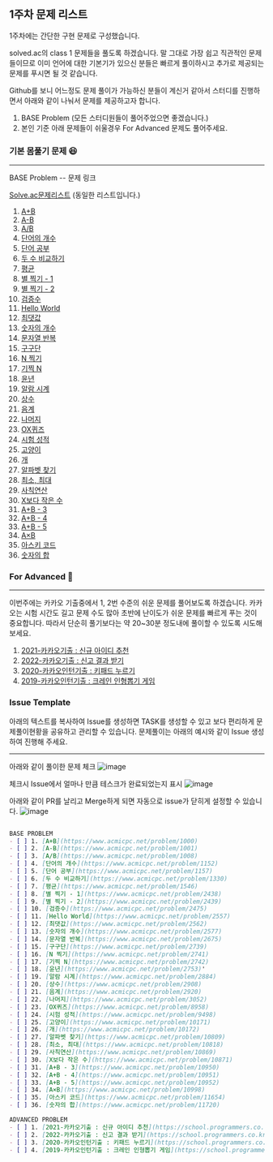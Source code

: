 ## 1주차 문제 리스트

1주차에는 간단한 구현 문제로 구성했습니다.

solved.ac의 class 1 문제들을 풀도록 하겠습니다. 말 그대로 가장 쉽고 직관적인 문제들이므로 이미 언어에 대한 기본기가 있으신 분들은 빠르게 풀이하시고 추가로 제공되는 문제를 푸시면 될 것 같습니다.

Github를 보니 어느정도 문제 풀이가 가능하신 분들이 계신거 같아서 스터디를 진행하면서 아래와 같이 나눠서 문제를 제공하고자 합니다.

1. BASE Problem (모든 스터디원들이 풀어주었으면 좋겠습니다.)
2. 본인 기준 아래 문제들이 쉬울경우 For Advanced 문제도 풀어주세요.

### 기본 몸풀기 문제 😆
---
BASE Problem -- 문제 링크

[Solve.ac문제리스트](https://solved.ac/class/1) (동일한 리스트입니다.)

1. [A+B](https://www.acmicpc.net/problem/1000)
2. [A-B](https://www.acmicpc.net/problem/1001)
3. [A/B](https://www.acmicpc.net/problem/1008)
4. [단어의 개수](https://www.acmicpc.net/problem/1152)
5. [단어 공부](https://www.acmicpc.net/problem/1157)
6. [두 수 비교하기](https://www.acmicpc.net/problem/1330)
7. [평균](https://www.acmicpc.net/problem/1546)
8. [별 찍기 - 1](https://www.acmicpc.net/problem/2438)
9. [별 찍기 - 2](https://www.acmicpc.net/problem/2439)
10. [검증수](https://www.acmicpc.net/problem/2475)
11. [Hello World](https://www.acmicpc.net/problem/2557)
12. [최댓값](https://www.acmicpc.net/problem/2562)
13. [숫자의 개수](https://www.acmicpc.net/problem/2577)
14. [문자열 반복](https://www.acmicpc.net/problem/2675)
15. [구구단](https://www.acmicpc.net/problem/2739)
16. [N 찍기](https://www.acmicpc.net/problem/2741)
17. [기찍 N](https://www.acmicpc.net/problem/2742)
18. [윤년](https://www.acmicpc.net/problem/2753)
19. [알람 시계](https://www.acmicpc.net/problem/2884)
20. [상수](https://www.acmicpc.net/problem/2908)
21. [음계](https://www.acmicpc.net/problem/2920)
22. [나머지](https://www.acmicpc.net/problem/3052)
23. [OX퀴즈](https://www.acmicpc.net/problem/8958)
24. [시험 성적](https://www.acmicpc.net/problem/9498)
25. [고양이](https://www.acmicpc.net/problem/10171)
26. [개](https://www.acmicpc.net/problem/10172)
27. [알파벳 찾기](https://www.acmicpc.net/problem/10809)
28. [최소, 최대](https://www.acmicpc.net/problem/10818)
29. [사칙연산](https://www.acmicpc.net/problem/10869)
30. [X보다 작은 수](https://www.acmicpc.net/problem/10871)
31. [A+B - 3](https://www.acmicpc.net/problem/10950)
32. [A+B - 4](https://www.acmicpc.net/problem/10951)
33. [A+B - 5](https://www.acmicpc.net/problem/10952)
34. [A×B](https://www.acmicpc.net/problem/10998)
35. [아스키 코드](https://www.acmicpc.net/problem/11654)
36. [숫자의 합](https://www.acmicpc.net/problem/11720)


### For Advanced 🚀

---

이번주에는 카카오 기출중에서 1, 2번 수준의 쉬운 문제를 풀어보도록 하겠습니다. 
카카오는 시험 시간도 길고 문제 수도 많아 초반에 난이도가 쉬운 문제를 빠르게 푸는 것이 중요합니다.
따라서 단순히 풀기보다는 약 20~30분 정도내에 풀이할 수 있도록 시도해보세요.

1. [2021-카카오기출 : 신규 아이디 추천](https://school.programmers.co.kr/learn/courses/30/lessons/72410)
2. [2022-카카오기출 : 신고 결과 받기](https://school.programmers.co.kr/learn/courses/30/lessons/92334)
3. [2020-카카오인턴기출 : 키패드 누르기](https://school.programmers.co.kr/learn/courses/30/lessons/67256)
4. [2019-카카오인턴기출 : 크레인 인형뽑기 게임](https://school.programmers.co.kr/learn/courses/30/lessons/64061)


### Issue Template
아래의 텍스트를 복사하여 Issue를 생성하면 TASK를 생성할 수 있고 보다 편리하게 문제풀이현황을 공유하고 관리할 수 있습니다.
문제풀이는 아래의 예시와 같이 Issue 생성하여 진행해 주세요.

---

아래와 같이 풀이한 문제 체크
![image](https://user-images.githubusercontent.com/44962038/188320551-6fd1f251-f60a-4f02-9e89-0697d6e75105.png)

체크시 Issue에서 얼마나 만큼 테스크가 완료되었는지 표시
![image](https://user-images.githubusercontent.com/44962038/188320589-547f9bf0-0d72-4b25-bb2c-c39b81d45765.png)

아래와 같이 PR를 날리고 Merge하게 되면 자동으로 issue가 닫히게 설정할 수 있습니다.
![image](https://user-images.githubusercontent.com/44962038/188321190-c0b4beec-bad7-4632-95a0-3d63362ceb05.png)


```markdown

BASE PROBLEM
- [ ] 1. [A+B](https://www.acmicpc.net/problem/1000)
- [ ] 2. [A-B](https://www.acmicpc.net/problem/1001)
- [ ] 3. [A/B](https://www.acmicpc.net/problem/1008)
- [ ] 4. [단어의 개수](https://www.acmicpc.net/problem/1152)
- [ ] 5. [단어 공부](https://www.acmicpc.net/problem/1157)
- [ ] 6. [두 수 비교하기](https://www.acmicpc.net/problem/1330)
- [ ] 7. [평균](https://www.acmicpc.net/problem/1546)
- [ ] 8. [별 찍기 - 1](https://www.acmicpc.net/problem/2438)
- [ ] 9. [별 찍기 - 2](https://www.acmicpc.net/problem/2439)
- [ ] 10. [검증수](https://www.acmicpc.net/problem/2475)
- [ ] 11. [Hello World](https://www.acmicpc.net/problem/2557)
- [ ] 12. [최댓값](https://www.acmicpc.net/problem/2562)
- [ ] 13. [숫자의 개수](https://www.acmicpc.net/problem/2577)
- [ ] 14. [문자열 반복](https://www.acmicpc.net/problem/2675)
- [ ] 15. [구구단](https://www.acmicpc.net/problem/2739)
- [ ] 16. [N 찍기](https://www.acmicpc.net/problem/2741)
- [ ] 17. [기찍 N](https://www.acmicpc.net/problem/2742)
- [ ] 18. [윤년](https://www.acmicpc.net/problem/2753)'
- [ ] 19. [알람 시계](https://www.acmicpc.net/problem/2884)
- [ ] 20. [상수](https://www.acmicpc.net/problem/2908)
- [ ] 21. [음계](https://www.acmicpc.net/problem/2920)
- [ ] 22. [나머지](https://www.acmicpc.net/problem/3052)
- [ ] 23. [OX퀴즈](https://www.acmicpc.net/problem/8958)
- [ ] 24. [시험 성적](https://www.acmicpc.net/problem/9498)
- [ ] 25. [고양이](https://www.acmicpc.net/problem/10171)
- [ ] 26. [개](https://www.acmicpc.net/problem/10172)
- [ ] 27. [알파벳 찾기](https://www.acmicpc.net/problem/10809)
- [ ] 28. [최소, 최대](https://www.acmicpc.net/problem/10818)
- [ ] 29. [사칙연산](https://www.acmicpc.net/problem/10869)
- [ ] 30. [X보다 작은 수](https://www.acmicpc.net/problem/10871)
- [ ] 31. [A+B - 3](https://www.acmicpc.net/problem/10950)
- [ ] 32. [A+B - 4](https://www.acmicpc.net/problem/10951)
- [ ] 33. [A+B - 5](https://www.acmicpc.net/problem/10952)
- [ ] 34. [A×B](https://www.acmicpc.net/problem/10998)
- [ ] 35. [아스키 코드](https://www.acmicpc.net/problem/11654)
- [ ] 36. [숫자의 합](https://www.acmicpc.net/problem/11720)

ADVANCED PROBLEM
- [ ] 1. [2021-카카오기출 : 신규 아이디 추천](https://school.programmers.co.kr/learn/courses/30/lessons/72410)
- [ ] 2. [2022-카카오기출 : 신고 결과 받기](https://school.programmers.co.kr/learn/courses/30/lessons/92334)
- [ ] 3. [2020-카카오인턴기출 : 키패드 누르기](https://school.programmers.co.kr/learn/courses/30/lessons/67256)
- [ ] 4. [2019-카카오인턴기출 : 크레인 인형뽑기 게임](https://school.programmers.co.kr/learn/courses/30/lessons/64061)

```
